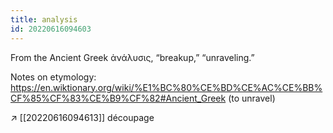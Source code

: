 ```yaml
---
title: analysis
id: 20220616094603
---
```


From the Ancient Greek ἀνάλυσις, “breakup,” “unraveling.”

Notes on etymology:
https://en.wiktionary.org/wiki/%E1%BC%80%CE%BD%CE%AC%CE%BB%CF%85%CF%83%CE%B9%CF%82#Ancient_Greek (to unravel)

↗ [[20220616094613]] découpage
